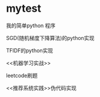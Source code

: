 # mytest
  我的简单python 程序

  SGD(随机梯度下降算法)的python实现
  
  TFIDF的python实现

  <<机器学习实战>>

  leetcode刷题

  <<推荐系统实践>>伪代码实现



  
